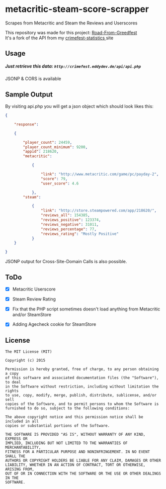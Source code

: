 # metacritic-steam-score-scrapper
Scrapes from Metacritic and Steam the Reviews and Userscores

This repository was made for this project: [Road-From-Greedfest
](https://github.com/RoadFromGreedfest/Road-From-Greedfest)  
It's a fork of the API from my [crimefest-statistics
](https://github.com/Der-Eddy/crimefest-statistics) site


Usage
-------------
##### Just retrieve this data: `http://crimefest.eddydev.de/api/api.php`  
JSONP & CORS is available

Sample Output
-------------

By visiting api.php you will get a json object which should look likes this:
```json
{

    "response": 

    {

        "player_count": 24459,
        "player_count_minimum": 9200,
        "appid": 218620,
        "metacritic": 

            {

                "link": "http://www.metacritic.com/game/pc/payday-2",
                "score": 79,
                "user_score": 4.6

            },
        "steam": 

            {
                "link": "http://store.steampowered.com/app/218620/",
                "reviews_all": 154385,
                "reviews_positive": 123374,
                "reviews_negative": 31011,
                "reviews_percentage": ​77,
                "reviews_rating": "Mostly Positive"
            }
    }

}
```

JSONP output for Cross-Site-Domain Calls is also possible.


ToDo
-------------
- [x] Metacritic Userscore
- [x] Steam Review Rating
- [x] Fix that the PHP script sometimes doesn't load anything from Metacritic and/or SteamStore
- [x] Adding Agecheck cookie for SteamStore


License
-------------
  
    The MIT License (MIT)
    
    Copyright (c) 2015
    
    Permission is hereby granted, free of charge, to any person obtaining a copy
    of this software and associated documentation files (the "Software"), to deal
    in the Software without restriction, including without limitation the rights
    to use, copy, modify, merge, publish, distribute, sublicense, and/or sell
    copies of the Software, and to permit persons to whom the Software is
    furnished to do so, subject to the following conditions:
    
    The above copyright notice and this permission notice shall be included in all
    copies or substantial portions of the Software.
    
    THE SOFTWARE IS PROVIDED "AS IS", WITHOUT WARRANTY OF ANY KIND, EXPRESS OR
    IMPLIED, INCLUDING BUT NOT LIMITED TO THE WARRANTIES OF MERCHANTABILITY,
    FITNESS FOR A PARTICULAR PURPOSE AND NONINFRINGEMENT. IN NO EVENT SHALL THE
    AUTHORS OR COPYRIGHT HOLDERS BE LIABLE FOR ANY CLAIM, DAMAGES OR OTHER
    LIABILITY, WHETHER IN AN ACTION OF CONTRACT, TORT OR OTHERWISE, ARISING FROM,
    OUT OF OR IN CONNECTION WITH THE SOFTWARE OR THE USE OR OTHER DEALINGS IN THE
    SOFTWARE.